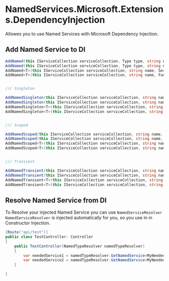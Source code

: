 # NamedServices.Microsoft.Extensions.DependencyInjection

Allowes you to use Named Services with Microsoft Dependency Injection.

## Add Named Service to DI

```csharp
AddNamed(this IServiceCollection serviceCollection, Type type, string name, ServiceLifetime serviceLifetime);
AddNamed(this IServiceCollection serviceCollection, Type type, string name, Func<IServiceProvider, object> implementationFactory, ServiceLifetime serviceLifetime);
AddNamed<T>(this IServiceCollection serviceCollection, string name, ServiceLifetime serviceLifetime);
AddNamed<T>(this IServiceCollection serviceCollection, string name, Func<IServiceProvider, T> implementationFactory, ServiceLifetime serviceLifetime);


/// Singleton

AddNamedSingleton(this IServiceCollection serviceCollection, string name, Type type);
AddNamedSingleton(this IServiceCollection serviceCollection, string name, Type type, Func<IServiceProvider, object> implementationFactory);
AddNamedSingleton<T>(this IServiceCollection serviceCollection, string name);
AddNamedSingleton<T>(this IServiceCollection serviceCollection, string name, Func<IServiceProvider, T> implementationFactory);


/// Scoped

AddNamedScoped(this IServiceCollection serviceCollection, string name, Type type);
AddNamedScoped(this IServiceCollection serviceCollection, string name, Type type, Func<IServiceProvider, object> implementationFactory);
AddNamedScoped<T>(this IServiceCollection serviceCollection, string name);
AddNamedScoped<T>(this IServiceCollection serviceCollection, string name, Func<IServiceProvider, T> implementationFactory);


/// Transient

AddNamedTransient(this IServiceCollection serviceCollection, string name, Type type);
AddNamedTransient(this IServiceCollection serviceCollection, string name, Type type, Func<IServiceProvider, object> implementationFactory);
AddNamedTransient<T>(this IServiceCollection serviceCollection, string name);
AddNamedTransient<T>(this IServiceCollection serviceCollection, string name, Func<IServiceProvider, T> implementationFactory);

```
  


## Resolve Named Service from DI
  
To Resolve your injected Named Service you can use  `NamedServiceResolver`  
`NamedServiceResolver` is injected automatically for you, so you use in in Constructor Injection.  

```csharp
[Route("api/test")]
public class TestController: Controller
{
    public TestController(NamedTypeResolver namedTypeResolver)
    {
        var neededService1 = namedTypeResolver.GetNamedService<MyNeededService>("service1");
        var neededService2 = namedTypeResolver.GetNamedService<MyNeededService>("service2");
    }

}

```